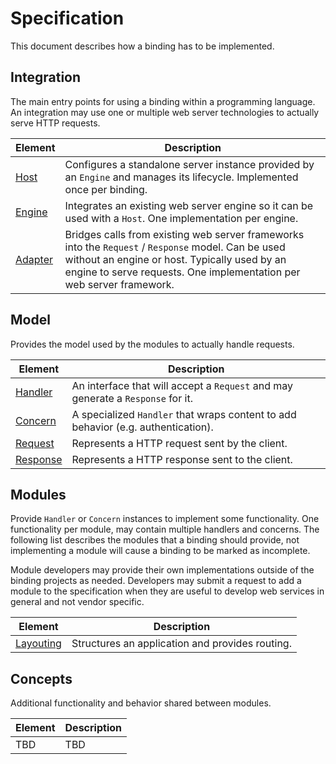 # Specification

This document describes how a binding has to be implemented.

## Integration

The main entry points for using a binding within a programming language. 
An integration may use one or multiple web server technologies to actually serve HTTP requests.

| Element | Description |
|---|---|
| [Host](./Integration/Host.md) | Configures a standalone server instance provided by an `Engine` and manages its lifecycle. Implemented once per binding. |
| [Engine](./Integration/Engine.md) | Integrates an existing web server engine so it can be used with a `Host`. One implementation per engine. |
| [Adapter](./Integration/Adapter.md) | Bridges calls from existing web server frameworks into the `Request` / `Response` model. Can be used without an engine or host. Typically used by an engine to serve requests. One implementation per web server framework. |

## Model

Provides the model used by the modules to actually handle requests.

| Element | Description |
|---|---|
| [Handler](./Model/Handler.md) | An interface that will accept a `Request` and may generate a `Response` for it. |
| [Concern](./Model/Concern.md) | A specialized `Handler` that wraps content to add behavior (e.g. authentication). |
| [Request](./Model/Request.md) | Represents a HTTP request sent by the client. |
| [Response](./Model/Response.md) | Represents a HTTP response sent to the client. |

## Modules

Provide `Handler` or `Concern` instances to implement some functionality. One functionality per module, may
contain multiple handlers and concerns. The following list describes the modules
that a binding should provide, not implementing a module will cause a binding
to be marked as incomplete.

Module developers may provide their own implementations
outside of the binding projects as needed. Developers may submit a request
to add a module to the specification when they are useful to develop web services in general
and not vendor specific.

| Element | Description |
|---|---|
| [Layouting](./Modules/Layouting.md) | Structures an application and provides routing. |

## Concepts

Additional functionality and behavior shared between modules.

| Element | Description |
|---|---|
| TBD | TBD |

